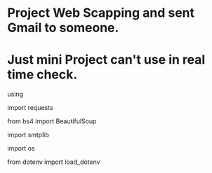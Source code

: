 # Project Web Scapping and sent Gmail to someone.

# Just mini Project can't use in real time check.

using

import requests

from bs4 import BeautifulSoup

import smtplib

import os

from dotenv import load_dotenv
